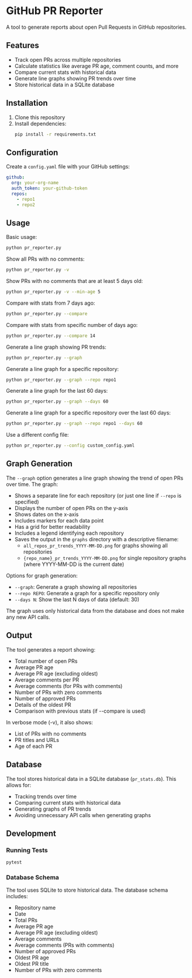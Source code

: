 # GitHub PR Reporter

A tool to generate reports about open Pull Requests in GitHub repositories.

## Features

- Track open PRs across multiple repositories
- Calculate statistics like average PR age, comment counts, and more
- Compare current stats with historical data
- Generate line graphs showing PR trends over time
- Store historical data in a SQLite database

## Installation

1. Clone this repository
2. Install dependencies:
   ```bash
   pip install -r requirements.txt
   ```

## Configuration

Create a `config.yaml` file with your GitHub settings:

```yaml
github:
  org: your-org-name
  auth_token: your-github-token
  repos:
    - repo1
    - repo2
```

## Usage

Basic usage:
```bash
python pr_reporter.py
```

Show all PRs with no comments:
```bash
python pr_reporter.py -v
```

Show PRs with no comments that are at least 5 days old:
```bash
python pr_reporter.py -v --min-age 5
```

Compare with stats from 7 days ago:
```bash
python pr_reporter.py --compare
```

Compare with stats from specific number of days ago:
```bash
python pr_reporter.py --compare 14
```

Generate a line graph showing PR trends:
```bash
python pr_reporter.py --graph
```

Generate a line graph for a specific repository:
```bash
python pr_reporter.py --graph --repo repo1
```

Generate a line graph for the last 60 days:
```bash
python pr_reporter.py --graph --days 60
```

Generate a line graph for a specific repository over the last 60 days:
```bash
python pr_reporter.py --graph --repo repo1 --days 60
```

Use a different config file:
```bash
python pr_reporter.py --config custom_config.yaml
```

## Graph Generation

The `--graph` option generates a line graph showing the trend of open PRs over time. The graph:
- Shows a separate line for each repository (or just one line if `--repo` is specified)
- Displays the number of open PRs on the y-axis
- Shows dates on the x-axis
- Includes markers for each data point
- Has a grid for better readability
- Includes a legend identifying each repository
- Saves the output in the `graphs` directory with a descriptive filename:
  - `all_repos_pr_trends_YYYY-MM-DD.png` for graphs showing all repositories
  - `{repo_name}_pr_trends_YYYY-MM-DD.png` for single repository graphs
  (where YYYY-MM-DD is the current date)

Options for graph generation:
- `--graph`: Generate a graph showing all repositories
- `--repo REPO`: Generate a graph for a specific repository only
- `--days N`: Show the last N days of data (default: 30)

The graph uses only historical data from the database and does not make any new API calls.

## Output

The tool generates a report showing:
- Total number of open PRs
- Average PR age
- Average PR age (excluding oldest)
- Average comments per PR
- Average comments (for PRs with comments)
- Number of PRs with zero comments
- Number of approved PRs
- Details of the oldest PR
- Comparison with previous stats (if --compare is used)

In verbose mode (-v), it also shows:
- List of PRs with no comments
- PR titles and URLs
- Age of each PR

## Database

The tool stores historical data in a SQLite database (`pr_stats.db`). This allows for:
- Tracking trends over time
- Comparing current stats with historical data
- Generating graphs of PR trends
- Avoiding unnecessary API calls when generating graphs

## Development

### Running Tests

```bash
pytest
```

### Database Schema

The tool uses SQLite to store historical data. The database schema includes:

- Repository name
- Date
- Total PRs
- Average PR age
- Average PR age (excluding oldest)
- Average comments
- Average comments (PRs with comments)
- Number of approved PRs
- Oldest PR age
- Oldest PR title
- Number of PRs with zero comments 
